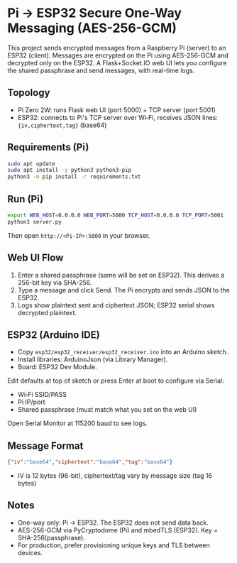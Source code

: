 # Pi → ESP32 Secure One-Way Messaging (AES-256-GCM)

This project sends encrypted messages from a Raspberry Pi (server) to an ESP32 (client). Messages are encrypted on the Pi using AES-256-GCM and decrypted only on the ESP32. A Flask+Socket.IO web UI lets you configure the shared passphrase and send messages, with real-time logs.

## Topology
- Pi Zero 2W: runs Flask web UI (port 5000) + TCP server (port 5001)
- ESP32: connects to Pi's TCP server over Wi‑Fi, receives JSON lines: `{iv,ciphertext,tag}` (base64)

## Requirements (Pi)
```bash
sudo apt update
sudo apt install -y python3 python3-pip
python3 -m pip install -r requirements.txt
```

## Run (Pi)
```bash
export WEB_HOST=0.0.0.0 WEB_PORT=5000 TCP_HOST=0.0.0.0 TCP_PORT=5001
python3 server.py
```
Then open `http://<Pi-IP>:5000` in your browser.

## Web UI Flow
1) Enter a shared passphrase (same will be set on ESP32). This derives a 256-bit key via SHA-256.
2) Type a message and click Send. The Pi encrypts and sends JSON to the ESP32.
3) Logs show plaintext sent and ciphertext JSON; ESP32 serial shows decrypted plaintext.

## ESP32 (Arduino IDE)
- Copy `esp32/esp32_receiver/esp32_receiver.ino` into an Arduino sketch.
- Install libraries: ArduinoJson (via Library Manager).
- Board: ESP32 Dev Module.

Edit defaults at top of sketch or press Enter at boot to configure via Serial:
- Wi‑Fi SSID/PASS
- Pi IP/port
- Shared passphrase (must match what you set on the web UI)

Open Serial Monitor at 115200 baud to see logs.

## Message Format
```json
{"iv":"base64","ciphertext":"base64","tag":"base64"}
```
- IV is 12 bytes (96-bit), ciphertext/tag vary by message size (tag 16 bytes)

## Notes
- One-way only: Pi → ESP32. The ESP32 does not send data back.
- AES-256-GCM via PyCryptodome (Pi) and mbedTLS (ESP32). Key = SHA-256(passphrase).
- For production, prefer provisioning unique keys and TLS between devices.






